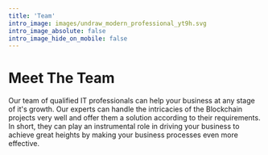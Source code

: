 ```yaml
---
title: 'Team'
intro_image: images/undraw_modern_professional_yt9h.svg
intro_image_absolute: false
intro_image_hide_on_mobile: false
---
```


# Meet The Team

Our team of qualified IT professionals can help your business at any stage of it's growth.
Our experts can handle the intricacies of the Blockchain projects very well and offer them a solution according to their requirements. 
In short, they can play an instrumental role in driving your business to achieve great heights by making your business processes even more effective.



